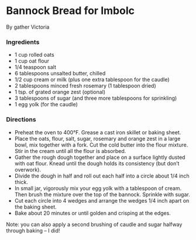 # Bannock Bread for Imbolc

By gather Victoria 

### Ingredients

* 1 cup rolled oats
* 1 cup oat flour
* 1/4 teaspoon salt
* 6 tablespoons unsalted butter, chilled
* 1/2 cup cream or milk (plus one extra tablespoon for the caudle)
* 2 tablespoons minced fresh rosemary (1 tablespoon dried)
* 1 tsp. of grated orange zest (optional)
* 3 tablespoons of sugar (and three more tablespoons for sprinkling)
* 1 egg yolk (for the caudle)


### Directions

* Preheat the oven to 400°F. Grease a cast iron skillet or baking sheet.
* Place the oats, flour, salt, sugar, rosemary and orange zest in a large bowl, mix together with a fork. Cut the cold butter into the flour mixture. Stir in the cream until all the flour is absorbed.
* Gather the rough dough together and place on a surface lightly dusted with oat flour. Knead until the dough holds its consistency (but don’t overwork).
* Divide the dough in half and roll out each half into a circle about 1/4 inch thick.
* In small jar, vigorously mix your egg yolk with a tablespoon of cream. Then brush the mixture over the top of the bannock. Sprinkle with sugar.
* Cut each circle into 4 wedges and arrange the wedges 1/4 inch apart on the baking sheet.
* Bake about 20 minutes or until golden and crisping at the edges.

Note: you can also apply a second brushing of caudle and sugar halfway through baking – I did!
